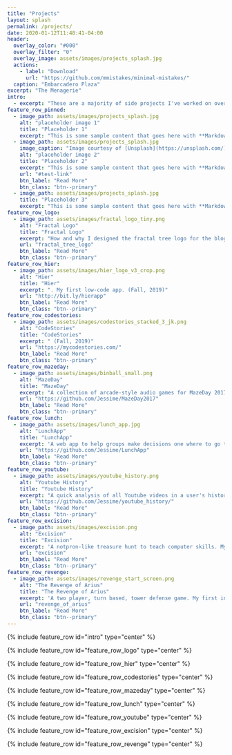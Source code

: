 ```yaml
---
title: "Projects"
layout: splash
permalink: /projects/
date: 2020-01-12T11:48:41-04:00
header:
  overlay_color: "#000"
  overlay_filter: "0"
  overlay_image: assets/images/projects_splash.jpg
  actions:
    - label: "Download"
      url: "https://github.com/mmistakes/minimal-mistakes/"
  caption: "Embarcadero Plaza"
excerpt: "The Menagerie"
intro:
  - excerpt: "These are a majority of side projects I've worked on over the years, listed in chronological order. The one(s) pinned at the top are projects under active development."
feature_row_pinned:
  - image_path: assets/images/projects_splash.jpg
    alt: "placeholder image 1"
    title: "Placeholder 1"
    excerpt: "This is some sample content that goes here with **Markdown** formatting."
  - image_path: assets/images/projects_splash.jpg
    image_caption: "Image courtesy of [Unsplash](https://unsplash.com/)"
    alt: "placeholder image 2"
    title: "Placeholder 2"
    excerpt: "This is some sample content that goes here with **Markdown** formatting."
    url: "#test-link"
    btn_label: "Read More"
    btn_class: "btn--primary"
  - image_path: assets/images/projects_splash.jpg
    title: "Placeholder 3"
    excerpt: "This is some sample content that goes here with **Markdown** formatting."   
feature_row_logo:
  - image_path: assets/images/fractal_logo_tiny.png
    alt: "Fractal Logo"
    title: "Fractal Logo"
    excerpt: "How and why I designed the fractal tree logo for the blog using Turtle and Seaborn. (Spring, 2020)"
    url: "fractal_tree_logo"
    btn_label: "Read More"
    btn_class: "btn--primary"
feature_row_hier:
  - image_path: assets/images/hier_logo_v3_crop.png
    alt: "Hier"
    title: "Hier"
    excerpt: ". My first low-code app. (Fall, 2019)"
    url: "http://bit.ly/hierapp"
    btn_label: "Read More"
    btn_class: "btn--primary"
feature_row_codestories:
  - image_path: assets/images/codestories_stacked_3_jk.png
    alt: "CodeStories"
    title: "CodeStories"
    excerpt: " (Fall, 2019)"
    url: "https://mycodestories.com/"
    btn_label: "Read More"
    btn_class: "btn--primary"
feature_row_mazeday:
  - image_path: assets/images/binball_small.png
    alt: "MazeDay"
    title: "MazeDay"
    excerpt: "A collection of arcade-style audio games for MazeDay 2017. My first group coding. (Fall, 2017)"
    url: "https://github.com/Jessime/MazeDay2017"
    btn_label: "Read More"
    btn_class: "btn--primary"
feature_row_lunch:
  - image_path: assets/images/lunch_app.jpg
    alt: "LunchApp"
    title: "LunchApp"
    excerpt: 'A web app to help groups make decisions one where to go to lunch. My first web app. (Summer, 2017)'
    url: "https://github.com/Jessime/LunchApp"
    btn_label: "Read More"
    btn_class: "btn--primary"
feature_row_youtube:
  - image_path: assets/images/youtube_history.png
    alt: "Youtube History"
    title: "Youtube History"
    excerpt: "A quick analysis of all Youtube videos in a user's history. Surprisingly popular. (Summer, 2016)"
    url: "https://github.com/Jessime/youtube_history/"
    btn_label: "Read More"
    btn_class: "btn--primary"
feature_row_excision:
  - image_path: assets/images/excision.png
    alt: "Excision"
    title: "Excision"
    excerpt: 'A notpron-like treasure hunt to teach computer skills. My first project to have users. (Fall, 2015)'
    url: "excision"
    btn_label: "Read More"
    btn_class: "btn--primary"
feature_row_revenge:
  - image_path: assets/images/revenge_start_screen.png
    alt: "The Revenge of Arius"
    title: "The Revenge of Arius"
    excerpt: 'A two player, turn based, tower defense game. My first independent coding project. (Summer, 2014)'
    url: "revenge_of_arius"
    btn_label: "Read More"
    btn_class: "btn--primary"
---
```


{% include feature_row id="intro" type="center" %}

<!-- {% include feature_row id="feature_row_pinned" type="center" %} -->

{% include feature_row id="feature_row_logo" type="center" %}

{% include feature_row id="feature_row_hier" type="center" %}

{% include feature_row id="feature_row_codestories" type="center" %}

{% include feature_row id="feature_row_mazeday" type="center" %}

{% include feature_row id="feature_row_lunch" type="center" %}

{% include feature_row id="feature_row_youtube" type="center" %}

{% include feature_row id="feature_row_excision" type="center" %}

{% include feature_row id="feature_row_revenge" type="center" %}
